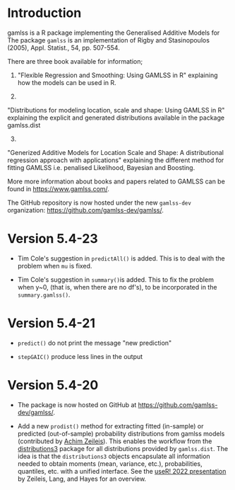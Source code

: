 # Introduction

gamlss is a R package implementing the Generalised Additive Models for
 The package `gamlss` is an implementation of  Rigby and Stasinopoulos (2005),  Appl. Statist., 54,  pp. 507-554.

There are three book available for information; 

 1) "Flexible Regression and Smoothing: Using GAMLSS in R" 
explaining how the models can be used in R.

2) 
"Distributions for modeling location, scale and shape: Using GAMLSS in R" 
explaining the explicit and generated distributions available in the 
package gamlss.dist  

3)  
"Generized Additive Models for Location Scale and Shape: A distributional 
regression  approach with applications" 
explaining the different method for fitting GAMLSS i.e. penalised Likelihood, Bayesian and Boosting.  
 
More more information about books and papers related to GAMLSS can be found in
<https://www.gamlss.com/>.
 
 
The GitHub repository is now hosted under the new `gamlss-dev` organization:
  <https://github.com/gamlss-dev/gamlss/>.



# Version 5.4-23

- Tim Cole's suggestion in  `predictAll()` is added. This is to deal with the problem when `mu` is fixed.

- Tim Cole's suggestion in `summary()`is added. This to fix the problem when y~0, (that is, when there are no df's), to be incorporated in the `summary.gamlss()`.



# Version 5.4-21

* `predict()` do not  print the message "new prediction"

* `stepGAIC()` produce less lines in the output 




# Version 5.4-20

* The package is now hosted on GitHub at
  <https://github.com/gamlss-dev/gamlss/>.

* Add a new `prodist()` method for extracting fitted (in-sample) or predicted
  (out-of-sample) probability distributions from gamlss models (contributed by
  [Achim Zeileis](https://www.zeileis.org/)). This enables the workflow from the
  [distributions3](https://CRAN.R-project.org/package=distributions3) package for all
  distributions provided by `gamlss.dist`. The idea is that the `distributions3`
  objects encapsulate all information needed to obtain moments (mean, variance,
  etc.), probabilities, quantiles, etc. with a unified interface. See the
  [useR! 2022 presentation](https://www.zeileis.org/news/user2022/) by
  Zeileis, Lang, and Hayes for an overview.

